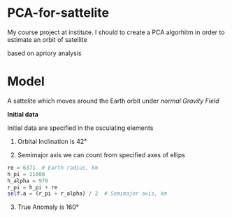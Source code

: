 # PCA-for-sattelite
My course project at institute. I should to create a PCA algorhitm in order to estimate an orbit of satellite

based on apriory analysis

# Model

A sattelite which moves around the Earth orbit under _normal Gravity Field_ 

__Initial data__

Initial data are specified in the osculating elements

1. Orbital Inclination is 42° 

2. Semimajor axis we can count from specified axes of ellips 

```python
re = 6371  # Earth radius, km
h_pi = 21000
h_alpha = 970
r_pi = h_pi + re
self.a = (r_pi + r_alpha) / 2  # Semimajor axis, km
```
3. True Anomaly is 160°


